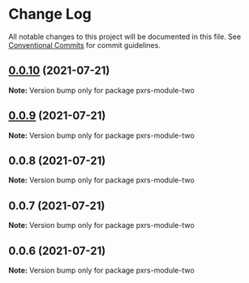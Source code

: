 # Change Log

All notable changes to this project will be documented in this file.
See [Conventional Commits](https://conventionalcommits.org) for commit guidelines.

## [0.0.10](https://github.com/PrinceJoeyLee12/lerna-learn/compare/pxrs-module-two@0.0.8...pxrs-module-two@0.0.10) (2021-07-21)

**Note:** Version bump only for package pxrs-module-two

## [0.0.9](https://github.com/PrinceJoeyLee12/lerna-learn/compare/pxrs-module-two@0.0.8...pxrs-module-two@0.0.9) (2021-07-21)

**Note:** Version bump only for package pxrs-module-two

## 0.0.8 (2021-07-21)

**Note:** Version bump only for package pxrs-module-two

## 0.0.7 (2021-07-21)

**Note:** Version bump only for package pxrs-module-two

## 0.0.6 (2021-07-21)

**Note:** Version bump only for package pxrs-module-two
